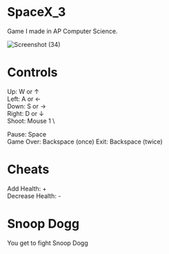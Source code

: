 # SpaceX_3
Game I made in AP Computer Science.

![Screenshot (34)](https://user-images.githubusercontent.com/43283288/115109638-d58b0500-9f2b-11eb-961e-2dfe0e2af359.png)

# Controls
Up:    W or ↑ \
Left:  A or ← \
Down:  S or → \
Right: D or ↓ \
Shoot: Mouse 1 \

Pause: 	   Space \
Game Over: Backspace (once)
Exit:      Backspace (twice)

# Cheats
Add Health: 	   + \
Decrease Health: -

# Snoop Dogg
You get to fight Snoop Dogg
